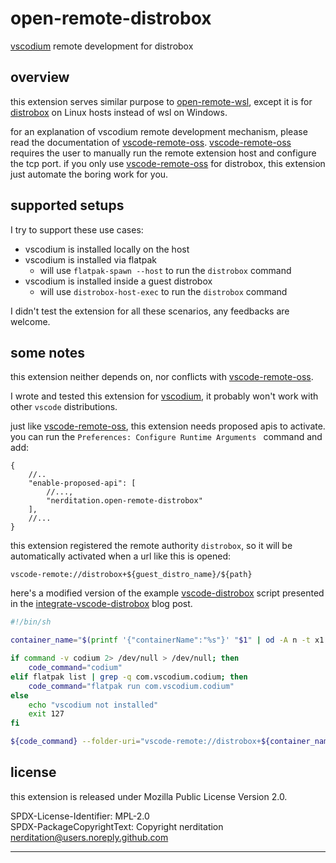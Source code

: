 # open-remote-distrobox

[vscodium] remote development for distrobox


## overview

this extension serves similar purpose to [open-remote-wsl], except it is for
[distrobox] on Linux hosts instead of wsl on Windows.

for an explanation of vscodium remote development mechanism, please read the
documentation of [vscode-remote-oss]. [vscode-remote-oss] requires the user
to manually run the remote extension host and configure the tcp port. if you
only use [vscode-remote-oss] for distrobox, this extension just automate the
boring work for you.


## supported setups

I try to support these use cases:

- vscodium is installed locally on the host
- vscodium is installed via flatpak
  - will use `flatpak-spawn --host` to run the `distrobox` command
- vscodium is installed inside a guest distrobox
  - will use `distrobox-host-exec` to run the `distrobox` command

I didn't test the extension for all these scenarios, any feedbacks are welcome.


## some notes

this extension neither depends on, nor conflicts with [vscode-remote-oss].

I wrote and tested this extension for [vscodium], it probably won't work with
other `vscode` distributions.

just like [vscode-remote-oss], this extension needs proposed apis to activate.
you can run the `Preferences: Configure Runtime Arguments ` command and add:

```jsonc
{
	//..
	"enable-proposed-api": [
		//...,
		"nerditation.open-remote-distrobox"
	],
	//...
}
```

this extension registered the remote authority `distrobox`, so it will be
automatically activated when a url like this is opened:

```text
vscode-remote://distrobox+${guest_distro_name}/${path}
```

here's a modified version of the example [vscode-distrobox] script presented
in the [integrate-vscode-distrobox] blog post.

```bash
#!/bin/sh

container_name="$(printf '{"containerName":"%s"}' "$1" | od -A n -t x1 | tr -d "\n\t ")"

if command -v codium 2> /dev/null > /dev/null; then
	code_command="codium"
elif flatpak list | grep -q com.vscodium.codium; then
	code_command="flatpak run com.vscodium.codium"
else
	echo "vscodium not installed"
	exit 127
fi

${code_command} --folder-uri="vscode-remote://distrobox+${container_name}/$(realpath "${2}")"
```


## license

this extension is released under Mozilla Public License Version 2.0.

SPDX-License-Identifier: MPL-2.0  
SPDX-PackageCopyrightText: Copyright nerditation <nerditation@users.noreply.github.com>


--------

[vscodium]: https://github.com/VSCodium
[open-remote-wsl]: https://github.com/jeanp413/open-remote-wsl
[distrobox]: https://github.com/89luca89/distrobox
[vscode-remote-oss]: https://github.com/xaberus/vscode-remote-oss
[vscode-distrobox]: https://github.com/89luca89/distrobox/blob/3b9f0e8d3d8bd102e1636a22afffafe00777d30b/extras/vscode-distrobox
[integrate-vscode-distrobox]: https://distrobox.it/posts/integrate_vscode_distrobox/
